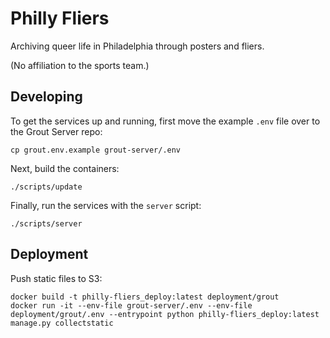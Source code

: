 # Philly Fliers

Archiving queer life in Philadelphia through posters and fliers.

(No affiliation to the sports team.)

## Developing

To get the services up and running, first move the example `.env` file over
to the Grout Server repo:

```
cp grout.env.example grout-server/.env
```

Next, build the containers:

```
./scripts/update
```

Finally, run the services with the `server` script:

```
./scripts/server
```

## Deployment

Push static files to S3:

```
docker build -t philly-fliers_deploy:latest deployment/grout
docker run -it --env-file grout-server/.env --env-file deployment/grout/.env --entrypoint python philly-fliers_deploy:latest manage.py collectstatic
```
